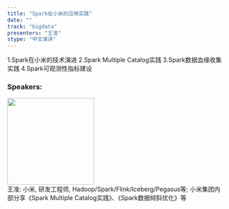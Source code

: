 ```yaml
---
title: "Spark在小米的应用实践"
date: "" 
track: "bigdata"
presenters: "王准"
stype: "中文演讲"
---
```

1.Spark在小米的技术演进
2.Spark Multiple Catalog实践
3.Spark数据血缘收集实践
4.Spark可观测性指标建设
 ### Speakers: 
 <img src="images/speaker/1206.png" width="200" /><br>王准: 小米, 研发工程师, Hadoop/Spark/Flink/Iceberg/Pegasus等;
小米集团内部分享《Spark Multiple Catalog实践》、《Spark数据倾斜优化》等
 